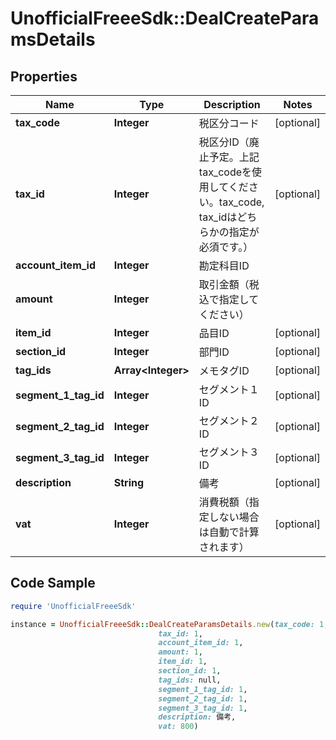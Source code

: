 # UnofficialFreeeSdk::DealCreateParamsDetails

## Properties

Name | Type | Description | Notes
------------ | ------------- | ------------- | -------------
**tax_code** | **Integer** | 税区分コード | [optional] 
**tax_id** | **Integer** | 税区分ID（廃止予定。上記tax_codeを使用してください。tax_code, tax_idはどちらかの指定が必須です。） | [optional] 
**account_item_id** | **Integer** | 勘定科目ID | 
**amount** | **Integer** | 取引金額（税込で指定してください） | 
**item_id** | **Integer** | 品目ID | [optional] 
**section_id** | **Integer** | 部門ID | [optional] 
**tag_ids** | **Array&lt;Integer&gt;** | メモタグID | [optional] 
**segment_1_tag_id** | **Integer** | セグメント１ID | [optional] 
**segment_2_tag_id** | **Integer** | セグメント２ID | [optional] 
**segment_3_tag_id** | **Integer** | セグメント３ID | [optional] 
**description** | **String** | 備考 | [optional] 
**vat** | **Integer** | 消費税額（指定しない場合は自動で計算されます） | [optional] 

## Code Sample

```ruby
require 'UnofficialFreeeSdk'

instance = UnofficialFreeeSdk::DealCreateParamsDetails.new(tax_code: 1,
                                 tax_id: 1,
                                 account_item_id: 1,
                                 amount: 1,
                                 item_id: 1,
                                 section_id: 1,
                                 tag_ids: null,
                                 segment_1_tag_id: 1,
                                 segment_2_tag_id: 1,
                                 segment_3_tag_id: 1,
                                 description: 備考,
                                 vat: 800)
```


